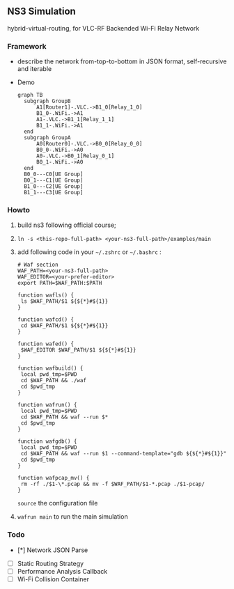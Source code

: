 ## NS3 Simulation

hybrid-virtual-routing, for VLC-RF Backended Wi-Fi Relay Network

### Framework

* describe the network from-top-to-bottom in JSON format, self-recursive and iterable

* Demo

  ```mermaid
  graph TB
  	subgraph GroupB
  		A1[Router1]-.VLC.->B1_0[Relay_1_0]
  		B1_0-.WiFi.->A1
  		A1-.VLC.->B1_1[Relay_1_1]
  		B1_1-.WiFi.->A1
  	end
  	subgraph GroupA
  		A0[Router0]-.VLC.->B0_0[Relay_0_0]
  		B0_0-.WiFi.->A0
  		A0-.VLC.->B0_1[Relay_0_1]
  		B0_1-.WiFi.->A0
  	end
  	B0_0---C0[UE Group]
  	B0_1---C1[UE Group]
  	B1_0---C2[UE Group]
  	B1_1---C3[UE Group]
  ```

### Howto

1. build ns3 following official course;

2. `ln -s <this-repo-full-path> <your-ns3-full-path>/examples/main`

3. add following code in your `~/.zshrc` or `~/.bashrc` :

   ```shell
   # Waf section
   WAF_PATH=<your-ns3-full-path>
   WAF_EDITOR=<your-prefer-editor>
   export PATH=$WAF_PATH:$PATH

   function wafls() {
   	ls $WAF_PATH/$1 ${${*}#${1}}
   }

   function wafcd() {
   	cd $WAF_PATH/$1 ${${*}#${1}}
   }

   function wafed() {
   	$WAF_EDITOR $WAF_PATH/$1 ${${*}#${1}}
   }

   function wafbuild() {
   	local pwd_tmp=$PWD
   	cd $WAF_PATH &&	./waf
   	cd $pwd_tmp
   }

   function wafrun() {
   	local pwd_tmp=$PWD
   	cd $WAF_PATH &&	waf --run $*
   	cd $pwd_tmp
   }

   function wafgdb() {
   	local pwd_tmp=$PWD
   	cd $WAF_PATH &&	waf --run $1 --command-template="gdb ${${*}#${1}}"
   	cd $pwd_tmp
   }

   function wafpcap_mv() {
   	rm -rf ./$1-\*.pcap && mv -f $WAF_PATH/$1-*.pcap ./$1-pcap/
   }
   ```

   `source` the configuration file

4. `wafrun main` to run the main simulation

### Todo
- [*] Network JSON Parse
- [ ] Static Routing Strategy
- [ ] Performance Analysis Callback
- [ ] Wi-Fi Collision Container
